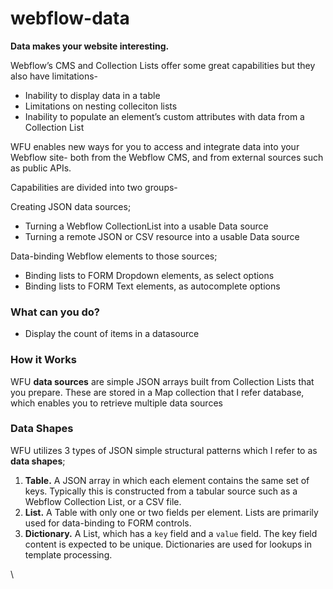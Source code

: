 # webflow-data

**Data makes your website interesting.**

Webflow’s CMS and Collection Lists offer some great capabilities but they also have limitations-

* Inability to display data in a table
* Limitations on nesting colleciton lists
* Inability to populate an element’s custom attributes with data from a Collection List

WFU enables new ways for you to access and integrate data into your Webflow site- both from the Webflow CMS, and from external sources such as public APIs.

Capabilities are divided into two groups-

Creating JSON data sources;

* Turning a Webflow CollectionList into a usable Data source
* Turning a remote JSON or CSV resource into a usable Data source

Data-binding Webflow elements to those sources;

* Binding lists to FORM Dropdown elements, as select options
* Binding lists to FORM Text elements, as autocomplete options

### What can you do? <a href="#what-can-you-do" id="what-can-you-do"></a>

* Display the count of items in a datasource

### How it Works <a href="#how-it-works" id="how-it-works"></a>

WFU **data sources** are simple JSON arrays built from Collection Lists that you prepare. These are stored in a Map collection that I refer database, which enables you to retrieve multiple data sources

### Data Shapes <a href="#data-shapes" id="data-shapes"></a>

WFU utilizes 3 types of JSON simple structural patterns which I refer to as **data shapes**;

1. **Table.** A JSON array in which each element contains the same set of keys. Typically this is constructed from a tabular source such as a Webflow Collection List, or a CSV file.
2. **List.** A Table with only one or two fields per element. Lists are primarily used for data-binding to FORM controls.
3. **Dictionary.** A List, which has a `key` field and a `value` field. The key field content is expected to be unique. Dictionaries are used for lookups in template processing.

\
